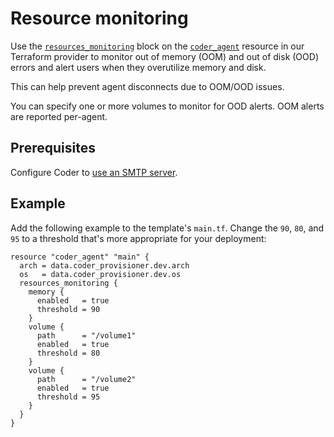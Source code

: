# Resource monitoring

Use the
[`resources_monitoring`](https://registry.terraform.io/providers/coder/coder/latest/docs/resources/agent#resources_monitoring-1)
block on the
[`coder_agent`](https://registry.terraform.io/providers/coder/coder/latest/docs/resources/agent)
resource in our Terraform provider to monitor out of memory (OOM) and out of
disk (OOD) errors and alert users when they overutilize memory and disk.

This can help prevent agent disconnects due to OOM/OOD issues.

You can specify one or more volumes to monitor for OOD alerts.
OOM alerts are reported per-agent.

## Prerequisites

Configure Coder to [use an SMTP server](../../monitoring/notifications.md#smtp-email).

## Example

Add the following example to the template's `main.tf`.
Change the `90`, `80`, and `95` to a threshold that's more appropriate for your
deployment:

```hcl
resource "coder_agent" "main" {
  arch = data.coder_provisioner.dev.arch
  os   = data.coder_provisioner.dev.os
  resources_monitoring {
    memory {
      enabled   = true
      threshold = 90
    }
    volume {
      path      = "/volume1"
      enabled   = true
      threshold = 80
    }
    volume {
      path      = "/volume2"
      enabled   = true
      threshold = 95
    }
  }
}
```
